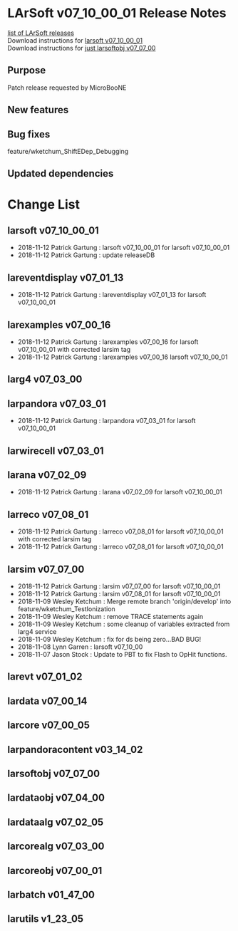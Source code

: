 # LArSoft v07_10_00_01 Release Notes



[list of LArSoft releases](LArSoft_release_list)  
Download instructions for [larsoft v07_10_00_01](http://scisoft.fnal.gov/scisoft/bundles/larsoft/v07_10_00_01/larsoft-v07_10_00_01.html)  
Download instructions for [just larsoftobj v07_07_00](http://scisoft.fnal.gov/scisoft/bundles/larsoftobj/v07_07_00/larsoftobj-v07_07_00.html)

## Purpose

Patch release requested by MicroBooNE

## New features

## Bug fixes

feature/wketchum_ShiftEDep_Debugging

## Updated dependencies

# Change List

## larsoft v07_10_00_01

-   2018-11-12 Patrick Gartung : larsoft v07_10_00_01 for larsoft v07_10_00_01
-   2018-11-12 Patrick Gartung : update releaseDB

## lareventdisplay v07_01_13

-   2018-11-12 Patrick Gartung : lareventdisplay v07_01_13 for larsoft v07_10_00_01

## larexamples v07_00_16

-   2018-11-12 Patrick Gartung : larexamples v07_00_16 for larsoft v07_10_00_01 with corrected larsim tag
-   2018-11-12 Patrick Gartung : larexamples v07_00_16 larsoft v07_10_00_01

## larg4 v07_03_00

## larpandora v07_03_01

-   2018-11-12 Patrick Gartung : larpandora v07_03_01 for larsoft v07_10_00_01

## larwirecell v07_03_01

## larana v07_02_09

-   2018-11-12 Patrick Gartung : larana v07_02_09 for larsoft v07_10_00_01

## larreco v07_08_01

-   2018-11-12 Patrick Gartung : larreco v07_08_01 for larsoft v07_10_00_01 with corrected larsim tag
-   2018-11-12 Patrick Gartung : larreco v07_08_01 for larsoft v07_10_00_01

## larsim v07_07_00

-   2018-11-12 Patrick Gartung : larsim v07_07_00 for larsoft v07_10_00_01
-   2018-11-12 Patrick Gartung : larsim v07_08_01 for larsoft v07_10_00_01
-   2018-11-09 Wesley Ketchum : Merge remote branch 'origin/develop' into feature/wketchum_TestIonization
-   2018-11-09 Wesley Ketchum : remove TRACE statements again
-   2018-11-09 Wesley Ketchum : some cleanup of variables extracted from larg4 service
-   2018-11-09 Wesley Ketchum : fix for ds being zero…BAD BUG!
-   2018-11-08 Lynn Garren : larsoft v07_10_00
-   2018-11-07 Jason Stock : Update to PBT to fix Flash to OpHit functions.

## larevt v07_01_02

## lardata v07_00_14

## larcore v07_00_05

## larpandoracontent v03_14_02

## larsoftobj v07_07_00

## lardataobj v07_04_00

## lardataalg v07_02_05

## larcorealg v07_03_00

## larcoreobj v07_00_01

## larbatch v01_47_00

## larutils v1_23_05
